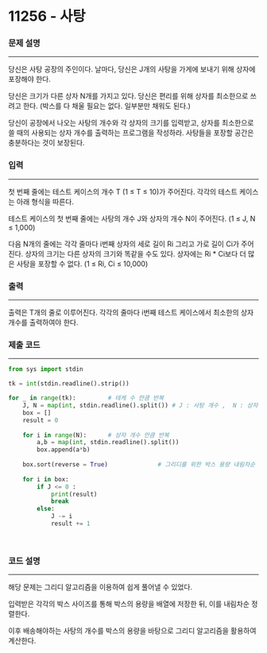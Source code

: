 # 11256 - 사탕

### 문제 설명
---
당신은 사탕 공장의 주인이다. 날마다, 당신은 J개의 사탕을 가게에 보내기 위해 상자에 포장해야 한다.

당신은 크기가 다른 상자 N개를 가지고 있다. 당신은 편리를 위해 상자를 최소한으로 쓰려고 한다. (박스를 다 채울 필요는 없다. 일부분만 채워도 된다.)

당신이 공장에서 나오는 사탕의 개수와 각 상자의 크기를 입력받고, 상자를 최소한으로 쓸 때의 사용되는 상자 개수를 출력하는 프로그램을 작성하라. 사탕들을 포장할 공간은 충분하다는 것이 보장된다.

### 입력
---

첫 번째 줄에는 테스트 케이스의 개수 T (1 ≤ T ≤ 10)가 주어진다. 각각의 테스트 케이스는 아래 형식을 따른다.

테스트 케이스의 첫 번째 줄에는 사탕의 개수 J와 상자의 개수 N이 주어진다. (1 ≤ J, N ≤ 1,000)

다음 N개의 줄에는 각각 줄마다 i번째 상자의 세로 길이 Ri 그리고 가로 길이 Ci가 주어진다. 상자의 크기는 다른 상자의 크기와 똑같을 수도 있다. 상자에는 Ri * Ci보다 더 많은 사탕을 포장할 수 없다. (1 ≤ Ri, Ci ≤ 10,000)

### 출력
---
출력은 T개의 줄로 이루어진다. 각각의 줄마다 i번째 테스트 케이스에서 최소한의 상자 개수를 출력하여야 한다.


### 제출 코드
---
```python
from sys import stdin

tk = int(stdin.readline().strip())

for _ in range(tk):         # 테케 수 만큼 반복
    J, N = map(int, stdin.readline().split()) # J : 사탕 개수 ,  N : 상자 개수
    box = []
    result = 0
    
    for i in range(N):      # 상자 개수 만큼 반복
        a,b = map(int, stdin.readline().split())
        box.append(a*b)
    
    box.sort(reverse = True)              # 그리디를 위한 박스 용량 내림차순 정렬
    
    for i in box:
        if J <= 0 :
            print(result)
            break
        else:
            J -= i
            result += 1
```

<br>

### 코드 설명
---

해당 문제는 그리디 알고리즘을 이용하여 쉽게 풀어낼 수 있었다.

입력받은 각각의 박스 사이즈를 통해 박스의 용량을 배열에 저장한 뒤, 이를 내림차순 정렬한다.

이후 배송해야하는 사탕의 개수를 박스의 용량을 바탕으로 그리디 알고리즘을 활용하여 계산한다.

